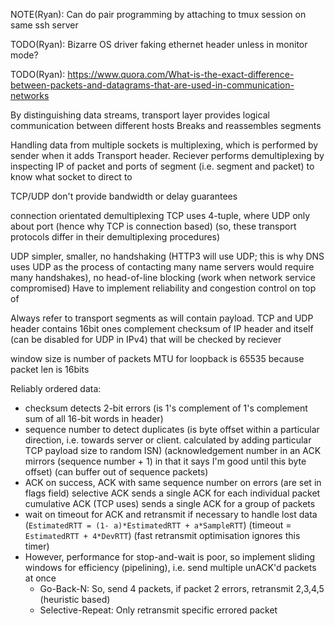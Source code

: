 <!-- SPDX-License-Identifier: zlib-acknowledgement -->

NOTE(Ryan): Can do pair programming by attaching to tmux session on same ssh server

TODO(Ryan): Bizarre OS driver faking ethernet header unless in monitor mode?

TODO(Ryan): https://www.quora.com/What-is-the-exact-difference-between-packets-and-datagrams-that-are-used-in-communication-networks

By distinguishing data streams, transport layer provides logical communication between different hosts
Breaks and reassembles segments

Handling data from multiple sockets is multiplexing, which is performed by sender when it adds Transport header.
Reciever performs demultiplexing by inspecting IP of packet and ports of segment (i.e. segment and packet) to know what socket to direct to

TCP/UDP don't provide bandwidth or delay guarantees

connection orientated demultiplexing TCP uses 4-tuple, where UDP only about port (hence why TCP is connection based)
(so, these transport protocols differ in their demultiplexing procedures)

UDP simpler, smaller, no handshaking (HTTP3 will use UDP; this is why DNS uses UDP as the process of contacting many name servers would require many handshakes), 
no head-of-line blocking (work when network service compromised)
Have to implement reliability and congestion control on top of

Always refer to transport segments as will contain payload. 
TCP and UDP header contains 16bit ones complement checksum of IP header and itself (can be disabled for UDP in IPv4) that will be checked by reciever

window size is number of packets
MTU for loopback is 65535 because packet len is 16bits

Reliably ordered data:
* checksum detects 2-bit errors (is 1's complement of 1's complement sum of all 16-bit words in header) 
* sequence number to detect duplicates 
(is byte offset within a particular direction, i.e. towards server or client. calculated by adding particular TCP payload size to random ISN)
(acknowledgement number in an ACK mirrors (sequence number + 1)  in that it says I'm good until this byte offset)
(can buffer out of sequence packets)
* ACK on success, ACK with same sequence number on errors (are set in flags field)
selective ACK sends a single ACK for each individual packet 
cumulative ACK (TCP uses) sends a single ACK for a group of packets
* wait on timeout for ACK and retransmit if necessary to handle lost data
(`EstimatedRTT = (1- a)*EstimatedRTT + a*SampleRTT`)
(timeout = `EstimatedRTT + 4*DevRTT`)
(fast retransmit optimisation ignores this timer)
* However, performance for stop-and-wait is poor, so implement sliding windows for efficiency (pipelining), i.e. send multiple unACK'd packets at once
  - Go-Back-N: So, send 4 packets, if packet 2 errors, retransmit 2,3,4,5 (heuristic based)
  - Selective-Repeat: Only retransmit specific errored packet
